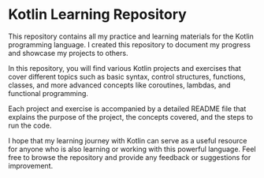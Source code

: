 # **Kotlin Learning Repository**

This repository contains all my practice and learning materials for the Kotlin programming language. I created this repository to document my progress and showcase my projects to others.

In this repository, you will find various Kotlin projects and exercises that cover different topics such as basic syntax, control structures, functions, classes, and more advanced concepts like coroutines, lambdas, and functional programming.

Each project and exercise is accompanied by a detailed README file that explains the purpose of the project, the concepts covered, and the steps to run the code.

I hope that my learning journey with Kotlin can serve as a useful resource for anyone who is also learning or working with this powerful language. Feel free to browse the repository and provide any feedback or suggestions for improvement.
